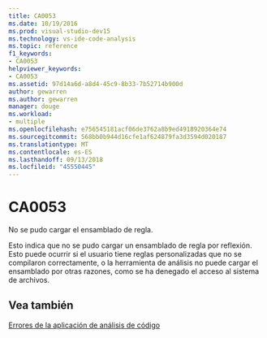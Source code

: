 ```yaml
---
title: CA0053
ms.date: 10/19/2016
ms.prod: visual-studio-dev15
ms.technology: vs-ide-code-analysis
ms.topic: reference
f1_keywords:
- CA0053
helpviewer_keywords:
- CA0053
ms.assetid: 97d14a6d-a8d4-45c9-8b33-7b52714b900d
author: gewarren
ms.author: gewarren
manager: douge
ms.workload:
- multiple
ms.openlocfilehash: e756545181acf06de3762a8b9ed4918920364e74
ms.sourcegitcommit: 568bb0b944d16cfe1af624879fa3d3594d020187
ms.translationtype: MT
ms.contentlocale: es-ES
ms.lasthandoff: 09/13/2018
ms.locfileid: "45550445"
---
```

# <a name="ca0053"></a>CA0053
No se pudo cargar el ensamblado de regla.

 Esto indica que no se pudo cargar un ensamblado de regla por reflexión. Esto puede ocurrir si el usuario tiene reglas personalizadas que no se compilaron correctamente, o la herramienta de análisis no puede cargar el ensamblado por otras razones, como se ha denegado el acceso al sistema de archivos.

## <a name="see-also"></a>Vea también
 [Errores de la aplicación de análisis de código](../code-quality/code-analysis-application-errors.md)
